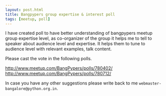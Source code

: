```yaml
---
layout: post.html
title: Bangpypers group expertise & interest poll 
tags: [meetup, poll]
---
```


I have created poll to have better understanding of bangpypers meetup group expertise level, as co-organizer of the group it helps me to tell to speaker about audience level and expertise. It helps them to tune to audience level with relevant examples, talk content.

Please cast the vote in the following polls.

http://www.meetup.com/BangPypers/polls/780402/
http://www.meetup.com/BangPypers/polls/780712/
 
In case you have any other suggestions please write back to me `webmaster-bangalore@python.org.in`.
